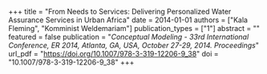 +++
title = "From Needs to Services: Delivering Personalized Water Assurance Services in Urban Africa"
date = 2014-01-01
authors = ["Kala Fleming", "Komminist Weldemariam"]
publication_types = ["1"]
abstract = ""
featured = false
publication = "*Conceptual Modeling - 33rd International Conference, ER 2014, Atlanta, GA, USA, October 27-29, 2014. Proceedings*"
url_pdf = "https://doi.org/10.1007/978-3-319-12206-9_38"
doi = "10.1007/978-3-319-12206-9_38"
+++

